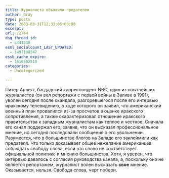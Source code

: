 ```yaml
---
title: Журналиста объявили предателем
author: Gray
type: posts
date: 2003-03-31T12:33:06+00:00
excerpt:
url: /2744
dsq_thread_id:
  - 6441230
esml_socialcount_LAST_UPDATED:
  - 1497198247
essb_cache_expire:
  - 1616502510
categories:
  - Uncategorized

---
```








Питер Арнетт, багдадский корреспондент NBC, один из опытнейших журналистов (он вел репортажи с первой войны в Заливе в 1991), уволен сегодня после скандала, разгоревшегося после его интервью иракскому телевидению, в ходе которого он заявил, что американский военный план провалился из-за просчетов в оценке иракского сопротивления, а также охарактеризовал отношение иракского правительства к западным журналистам как теплое и честное. Сначала его канал поддержал его, заявив, что он высказал профессиональное мнение, но сегодня последовали сообщения о его увольнении.  
Разумеется, что в большинстве блогов на Западе его заклеймили как предателя. Что только доказывает общее нежелание американцев соблюдать свободу слова, если это слово не соответствует официальной политике и мнению большинства. Хотя, я уверен, что интервью давалось с согласия руководства канала, а, поскольку оно не является репортажем, журналист волен высказать **свое** мнение.  
Оказывается, нельзя. Свобода слова, черт побери.